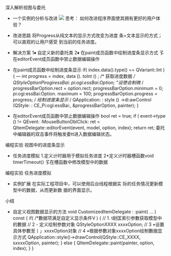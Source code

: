深入解析视图与委托
-  一个实例的分析与改进
![](_v_images_/.png)
思考：
如何改进程序界面使其拥有更好的用户体验？

- 改进思路
将Progress从纯文本的显示方式改变为进度
条+文本显示的方式；可以直观的让用户感受
到当前的任务进度。

- 解决方案
1♦ 自定义新的委托类
2♦ 在paint成员函数中绘制进度条显示方式
孓在editorEvent成员函数中禁止数据编辑操作

- 在paint成员函数中绘制进度条显示
if( index.data().type() == QVariant::Int )
{ —
int progress = index, data (). tolnt () ; /* 获取进度数据 */
QStyleOptionPirogiressBai: pi:ogi:essBai:Option;
"设懲会制微* /
progressBarOption.rect = option.rect;
progressBarOption.minimum = 0;
pi:ogi:essBai:Option. maximum = 100;
progressBarOption.progress = progress;
/ *绘制进度条显示* /
QApplication: : style () ->di:awControl (QStyle: : CE_Pi:ogi:essBai:,
&progressBarOption,
painter);
}

- 在editorEvent成员函数中禁止数据编辑操作
bool ret = true;
if ( event->type () != QEvent: :MouseButtonDblClick:
ret = QltemDelegate::editorEvent(event,
model,
option,
index);
return ret;
委托中编辑器的双击事件将触发委tt进入数据编辑状态。

编程实验 视图中的进度条显示

- 任务进度模拟
1.定义计时器用于模拟任务进度
2*定义计时器槽函数void timerTimeout()
孓在槽函数中修改模型中的数据

编程实验 任务进度模拟

- 实例扩展
在实际工程项目中，可以使用后台线程根据实
际的任务情况更新模型中的数据，从而更新数
据的界面显示。

小结
- 自定义视图数据显示的方法
void CustomizedltemDelegate : :paint( ... ) const
{
if( /*數据项满足自定义显示条件V ) {
// 1. t尉匡索引参數获取模型中的數据 // 2 - 定义绘制参数对象
QStyleOptionXXXX xxxxOption;
// 3 •设置具体参數至丨」xxxxOption对象
// 4 •根据参數对象xxxxOption绘制數据显示方式
QApplication::style()->drawControl(QStyle::CE_XXXX,
sxxxxOption,
painter);
}
else
{
QltemDelegate::paint(painter, option, index);
}
}



